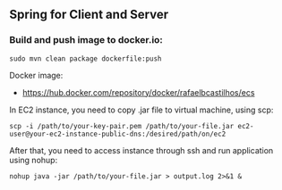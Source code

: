 ## Spring for Client and Server
### Build and push image to docker.io:
```
sudo mvn clean package dockerfile:push
```

Docker image:
- https://hub.docker.com/repository/docker/rafaelbcastilhos/ecs

In EC2 instance, you need to copy .jar file to virtual machine, using scp:
```
scp -i /path/to/your-key-pair.pem /path/to/your-file.jar ec2-user@your-ec2-instance-public-dns:/desired/path/on/ec2
```

After that, you need to access instance through ssh and run application using nohup:
```
nohup java -jar /path/to/your-file.jar > output.log 2>&1 &
```
